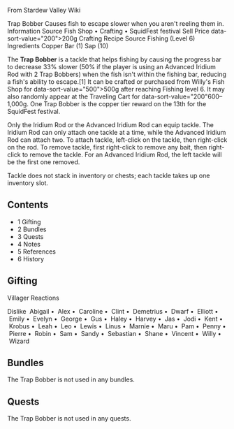 From Stardew Valley Wiki

Trap Bobber Causes fish to escape slower when you aren't reeling them in. Information Source Fish Shop • Crafting • SquidFest festival Sell Price data-sort-value="200"&gt;200g Crafting Recipe Source Fishing (Level 6) Ingredients Copper Bar (1) Sap (10)

The **Trap Bobber** is a tackle that helps fishing by causing the progress bar to decrease 33% slower (50% if the player is using an Advanced Iridium Rod with 2 Trap Bobbers) when the fish isn't within the fishing bar, reducing a fish's ability to escape.\[1] It can be crafted or purchased from Willy's Fish Shop for data-sort-value="500"&gt;500g after reaching Fishing level 6. It may also randomly appear at the Traveling Cart for data-sort-value="200"600–1,000g. One Trap Bobber is the copper tier reward on the 13th for the SquidFest festival.

Only the Iridium Rod or the Advanced Iridium Rod can equip tackle. The Iridium Rod can only attach one tackle at a time, while the Advanced Iridium Rod can attach two. To attach tackle, left-click on the tackle, then right-click on the rod. To remove tackle, first right-click to remove any bait, then right-click to remove the tackle. For an Advanced Iridium Rod, the left tackle will be the first one removed.

Tackle does not stack in inventory or chests; each tackle takes up one inventory slot.

## Contents

- 1 Gifting
- 2 Bundles
- 3 Quests
- 4 Notes
- 5 References
- 6 History

## Gifting

Villager Reactions

Dislike  Abigail •  Alex •  Caroline •  Clint •  Demetrius •  Dwarf •  Elliott •  Emily •  Evelyn •  George •  Gus •  Haley •  Harvey •  Jas •  Jodi •  Kent •  Krobus •  Leah •  Leo •  Lewis •  Linus •  Marnie •  Maru •  Pam •  Penny •  Pierre •  Robin •  Sam •  Sandy •  Sebastian •  Shane •  Vincent •  Willy •  Wizard

## Bundles

The Trap Bobber is not used in any bundles.

## Quests

The Trap Bobber is not used in any quests.